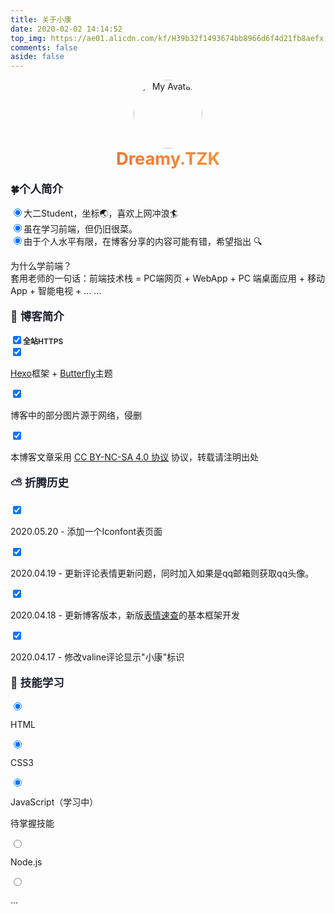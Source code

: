 ```yaml
---
title: 关于小康
date: 2020-02-02 14:14:52
top_img: https://ae01.alicdn.com/kf/H39b32f1493674bb8966d6f4d21fb8aefx.png
comments: false
aside: false
---
```


<center><img src="https://cdn.jsdelivr.net/gh/sviptzk/HexoStaticFile@latest/avatar.jpg" style="border-radius:50%;width:110px;height:auto;" alt="My Avatar"/></center>

<center style="font-size:1.7rem;font-weight:700;background-image:linear-gradient(92deg,#f35626 0,#feab3a 100%);-webkit-background-clip:text;-webkit-text-fill-color:transparent">Dreamy.TZK</center>

<p style="font-weight:700;color:#1a202c;font-size:1.25em;">🍀个人简介</p>

<div class="checkbox green checked" ><input type="radio" checked="checked">大二Student，坐标🌏，喜欢上网冲浪🏄‍</div>

<div class="checkbox green checked" ><input type="radio" checked="checked">虽在学习前端，但仍旧很菜。</div>

<div class="checkbox green checked" ><input type="radio" checked="checked">由于个人水平有限，在博客分享的内容可能有错，希望指出 🔍</div>

<div class="note warning icon"><p>为什么学前端？<br />套用老师的一句话：前端技术栈 = PC端网页 + WebApp + PC 端桌面应用 + 移动App + 智能电视 + ... ...</p></div>

<p style="font-weight:700;color:#1a202c;font-size:1.25em;">🌌 博客简介</p>

<div class="checkbox minus blue checked" style="font-size:0.75rem;font-weight: 600;"><input type="checkbox" checked="checked">全站HTTPS</div>

<div class="checkbox minus blue checked"><input type="checkbox" checked="checked"><p><a href="https://hexo.io/zh-cn" target="_blank" rel="noopener external nofollow noreferrer">Hexo</a>框架 + <a href="https://github.com/jerryc127/hexo-theme-butterfly" target="_blank" rel="noopener external nofollow noreferrer"> Butterfly</a>主题</p></div>

<div class="checkbox minus blue checked"><input type="checkbox" checked="checked"><p>博客中的部分图片源于网络，侵删</p></div>

<div class="checkbox minus blue checked"><input type="checkbox" checked="checked"><p>本博客文章采用 <a href="https://creativecommons.org/licenses/by-nc-sa/4.0/deed.zh" target="_blank" rel="noopener external nofollow noreferrer">CC BY-NC-SA 4.0 协议</a> 协议，转载请注明出处</p></div>

<p style="font-weight:700;color:#1a202c;font-size:1.25em;">⛅️ 折腾历史</p>

<div class="checkbox yellow checked"><input type="checkbox" checked="checked"><p>2020.05.20 - 添加一个Iconfont表页面</p></div>

<div class="checkbox yellow checked"><input type="checkbox" checked="checked"><p>2020.04.19 - 更新评论表情更新问题，同时加入如果是qq邮箱则获取qq头像。</p></div>

<div class="checkbox yellow checked"><input type="checkbox" checked="checked"><p>2020.04.18 - 更新博客版本，新版<a href="https://antmoe.avosapps.us/" target="_blank">表情速查</a>的基本框架开发</p></div>

<div class="checkbox yellow checked"><input type="checkbox" checked="checked"><p>2020.04.17 - 修改valine评论显示"<span class="inline-tag yellow">小康</span>"标识</p></div>



<p style="font-weight:700;color:#1a202c;font-size:1.25em;">🔑 技能学习</p>

<div class="checkbox blue"><input type="radio" checked="checked"><p>HTML</p></div>

<div class="checkbox yellow"><input type="radio" checked="checked"><p>CSS3</p></div>

<div class="checkbox green"><input type="radio" checked="checked"><p>JavaScript（学习中）</p></div>





待掌握技能

<div class="checkbox red"><input type="radio"><p>Node.js</p></div>

<div class="checkbox red"><input type="radio"><p>...</p></div>

